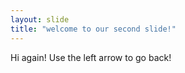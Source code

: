 ```yaml
---
layout: slide
title: "welcome to our second slide!"
---
```

Hi again!
Use the left arrow to go back!
